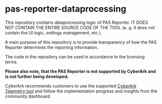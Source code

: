 # pas-reporter-dataprocessing

This repository contains dataprocessing logic of PAS Reporter. IT DOES NOT CONTAIN THE ENTIRE SOURCE CODE OF THE TOOL (e. g. it does not contain the UI logic, settings management, etc.).

A main purpose of this repository is to provide transparency of how the PAS Reporter determines the reporting information.

The code in the repository can be used in accordance to the licensing terms.

**Please also note, that the PAS Reporter is not supported by CyberArk and is not further being developed.**

CyberArk recommends customers to use the supported [CyberArk Telemetry tool](https://cyberark-customers.force.com/mplace/s/#a352J000000lB1MQAU-a392J000001eKbDQAU) and follow the implementation progress and insights from the community dashboard.
